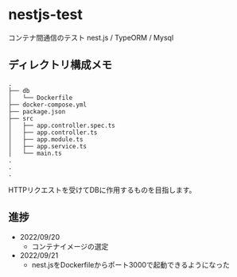 # nestjs-test
コンテナ間通信のテスト
nest.js / TypeORM / Mysql


## ディレクトリ構成メモ
```
.
├── db
│   └── Dockerfile
├── docker-compose.yml
├── package.json
├── src
│   ├── app.controller.spec.ts
│   ├── app.controller.ts
│   ├── app.module.ts
│   ├── app.service.ts
│   └── main.ts
.
.
.

```

HTTPリクエストを受けてDBに作用するものを目指します。

## 進捗

- 2022/09/20
    - コンテナイメージの選定
- 2022/09/21
    - nest.jsをDockerfileからポート3000で起動できるようになった

